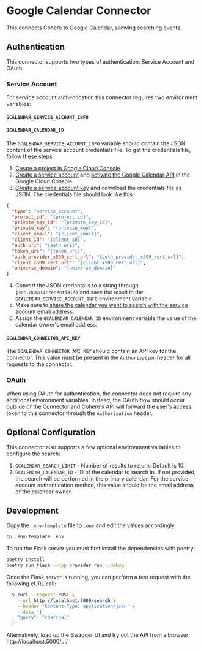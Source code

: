 # Google Calendar Connector

This connects Cohere to Google Calendar, allowing searching events.

## Authentication

This connector supports two types of authentication: Service Account and OAuth.

### Service Account

For service account authentication this connector requires two environment variables:

#### `GCALENDAR_SERVICE_ACCOUNT_INFO`
#### `GCALENDAR_CALENDAR_ID`

The `GCALENDAR_SERVICE_ACCOUNT_INFO` variable should contain the JSON content of the service account credentials file.
To get the credentials file, follow these steps:

1. [Create a project in Google Cloud Console](https://cloud.google.com/resource-manager/docs/creating-managing-projects).
2. [Create a service account](https://cloud.google.com/iam/docs/creating-managing-service-accounts)
   and [activate the Google Calendar API](https://console.cloud.google.com/apis/library/calendar-json.googleapis.com) in
   the Google Cloud Console.
3. [Create a service account key](https://cloud.google.com/iam/docs/creating-managing-service-account-keys) and download
   the credentials file as JSON. The credentials file should look like this:

```json
{
  "type": "service_account",
  "project_id": "{project id}",
  "private_key_id": "{private_key_id}",
  "private_key": "{private_key}",
  "client_email": "{client_email}",
  "client_id": "{client_id}",
  "auth_uri": "{auth_uri}",
  "token_uri": "{token_uri}",
  "auth_provider_x509_cert_url": "{auth_provider_x509_cert_url}",
  "client_x509_cert_url": "{client_x509_cert_url}",
  "universe_domain": "{universe_domain}"
}
```

4. Convert the JSON credentails to a string through `json.dumps(credentials)` and save the result in
   the `GCALENDAR_SERVICE_ACCOUNT_INFO` environment variable.
5. Make sure
   to [share the calendar you want to search with the service account email address](https://support.google.com/a/answer/7337554?hl=en).
6. Assign the `GCALENDAR_CALENDAR_ID` environment variable the value of the calendar owner's email address.

#### `GCALENDAR_CONNECTOR_API_KEY`

The `GCALENDAR_CONNECTOR_API_KEY` should contain an API key for the connector. This value must be present in
the `Authorization` header for all requests to the connector.

### OAuth

When using OAuth for authentication, the connector does not require any additional environment variables. Instead, the
OAuth flow should occur outside of the Connector and Cohere's API will forward the user's access token to this connector
through the `Authorization` header.


## Optional Configuration

This connector also supports a few optional environment variables to configure the search:

1. `GCALENDAR_SEARCH_LIMIT` - Number of results to return. Default is 10.
2. `GCALENDAR_CALENDAR_ID` - ID of the calendar to search in. If not provided, the search will be performed in the primary calendar.
For the service account authentication method, this value should be the email address of the calendar owner.

## Development

Copy the `.env-template` file to `.env` and edit the values accordingly.

```bash
cp .env-template .env
```

To run the Flask server you must first install the dependencies with poetry:

```bash
poetry install
poetry run flask --app provider run --debug
```

Once the Flask server is running, you can perform a test request with the following cURL call:

```bash
  $ curl --request POST \
    --url http://localhost:5000/search \
    --header 'Content-Type: application/json' \
    --data '{
    "query": "charcoal"
  }'
```

Alternatively, load up the Swagger UI and try out the API from a browser: http://localhost:5000/ui/
